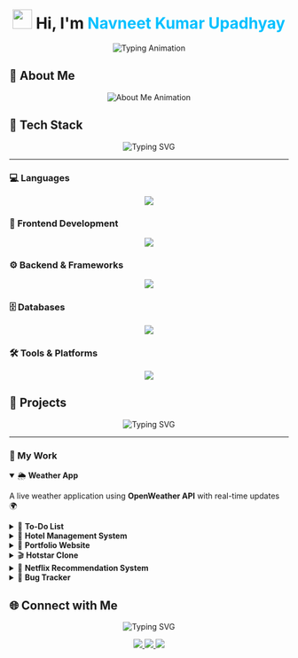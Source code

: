 <h1 align="center"> 
  <img src="https://media.giphy.com/media/hvRJCLFzcasrR4ia7z/giphy.gif" width="35"> 
  Hi, I'm <span style="color:#00C0FF">Navneet Kumar Upadhyay</span>  
</h1>

<p align="center">
  <img src="https://readme-typing-svg.herokuapp.com?font=Fira+Code&size=24&duration=3000&pause=1000&color=FF6B6B&center=true&vCenter=true&width=600&lines=🎓+B.Tech+Student+(2023–2027)+at+SRM+IST;💻+Frontend+Developer;🚀+Problem+Solver+%7C+Tech+Explorer;🌟+UI%2FUX+Design+Enthusiast;🔥+Always+learning+new+tech" alt="Typing Animation" />
</p>



## 🌟 About Me  

<p align="center">
  <img src="https://readme-typing-svg.herokuapp.com?font=Fira+Code&size=20&duration=3000&pause=1000&color=00C0FF&center=true&vCenter=true&multiline=true&width=900&height=150&lines=🔹+Exploring+Frontend+Development+%26+DSA;🔹+Experienced+with+Python+%26+Web+Development+(CodSoft%2C+Vault+of+Codes);🔹+Strong+foundation+in+DBMS%2C+OS%2C+CN%2C+SQL%2C+MySQL%2C+PostgreSQL;🔹+Skilled+in+C%2B%2B%2C+Python%2C+HTML%2C+CSS%2C+JS%2C+Bootstrap%2C+Git+%26+GitHub;🔹+Love+solving+problems+%26+building+projects+🚀" alt="About Me Animation" />
</p>


## 🚀 Tech Stack  

<p align="center">
  <img src="https://readme-typing-svg.herokuapp.com?font=Fira+Code&weight=600&size=22&duration=3000&pause=800&color=00C0FF&center=true&vCenter=true&width=600&lines=💻+Languages;🎨+Frontend+Development;⚙️+Backend+%26+Frameworks;🗄️+Databases;🛠️+Tools+%26+Platforms" alt="Typing SVG" />
</p>

---

### 💻 Languages  
<p align="center">
  <img src="https://skillicons.dev/icons?i=html,css,js,php,python,cpp" />
</p>

### 🎨 Frontend Development  
<p align="center">
  <img src="https://skillicons.dev/icons?i=react,bootstrap,tailwind" />
</p>

### ⚙️ Backend & Frameworks  
<p align="center">
  <img src="https://skillicons.dev/icons?i=nodejs,express" />
</p>

### 🗄️ Databases  
<p align="center">
  <img src="https://skillicons.dev/icons?i=mysql,postgres" />
</p>

### 🛠️ Tools & Platforms  
<p align="center">
  <img src="https://skillicons.dev/icons?i=git,github,vscode,linux" />
</p>


## 🚀 Projects  

<p align="center">
  <img src="https://readme-typing-svg.herokuapp.com?font=Fira+Code&size=22&duration=2500&pause=1000&color=00C0FF&center=true&vCenter=true&width=600&lines=🌦+Weather+App;📝+To-Do+List;🏨+Hotel+Management+System;💼+Portfolio+Website;🎬+Hotstar+Clone;🍿+Netflix+Recommendation+System;🐞+Bug+Tracker" alt="Typing SVG" />
</p>

---

### 🌟 My Work  

<details open>
<summary>🌦 <b>Weather App</b></summary>
<p> A live weather application using <b>OpenWeather API</b> with real-time updates 🌍 </p>
</details>

<details>
<summary>📝 <b>To-Do List</b></summary>
<p> A task manager with <b>CRUD functionality</b> and responsive design ✅ </p>
</details>

<details>
<summary>🏨 <b>Hotel Management System</b></summary>
<p> A <b>DBMS-based project</b> to handle hotel bookings, customers, and staff 🏨 </p>
</details>

<details>
<summary>💼 <b>Portfolio Website</b></summary>
<p> Personal portfolio showcasing <b>skills, projects, and contact info</b> 🌐 </p>
</details>

<details>
<summary>🎬 <b>Hotstar Clone</b></summary>
<p> A <b>front-end clone</b> of Disney+ Hotstar with categories, autoplay, and responsive design 🎥 </p>
</details>

<details>
<summary>🍿 <b>Netflix Recommendation System</b></summary>
<p> A <b>machine learning project</b> that suggests movies based on user preferences 🤖 </p>
</details>

<details>
<summary>🐞 <b>Bug Tracker</b></summary>
<p> A <b>web-based system</b> for reporting, tracking, and managing software bugs with status updates 🐛 </p>
</details>





 




 ## 🌐 Connect with Me  

<p align="center">
  <img src="https://readme-typing-svg.herokuapp.com?font=Fira+Code&size=22&duration=2500&pause=1000&color=00C0FF&center=true&vCenter=true&width=600&lines=📧+Email;🔗+LinkedIn;💻+GitHub" alt="Typing SVG" />
</p>

<p align="center">
  <a href="mailto:upadhyaynaveentkumar@gmail.com">
    <img src="https://img.shields.io/badge/Email-D14836?style=for-the-badge&logo=gmail&logoColor=white" />
  </a>
  <a href="https://www.linkedin.com/in/navneet-kumar-upadhyay-321273253">
    <img src="https://img.shields.io/badge/LinkedIn-0A66C2?style=for-the-badge&logo=linkedin&logoColor=white" />
  </a>
  <a href="https://github.com/Navneet2004Kumar">
    <img src="https://img.shields.io/badge/GitHub-181717?style=for-the-badge&logo=github&logoColor=white" />
  </a>
</p>
